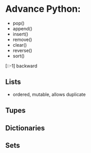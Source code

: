 # Advance Python:
- pop()
- append()
- insert()
- remove()
- clear()
- reverse()
- sort()

[::-1] backward

## Lists
- ordered, mutable, allows duplicate

## Tupes


## Dictionaries

## Sets
